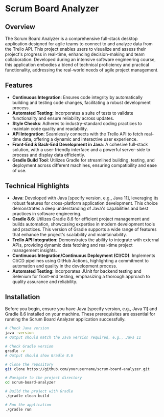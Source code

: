 # Scrum Board Analyzer

## Overview

The Scrum Board Analyzer is a comprehensive full-stack desktop application designed for agile teams to connect to and analyze data from the Trello API. This project enables users to visualize and assess their project's progress in real-time, enhancing decision-making and team collaboration. Developed during an intensive software engineering course, this application embodies a blend of technical proficiency and practical functionality, addressing the real-world needs of agile project management.

## Features

- **Continuous Integration**: Ensures code integrity by automatically building and testing code changes, facilitating a robust development process.
- **Automated Testing**: Incorporates a suite of tests to validate functionality and ensure reliability across updates.
- **Style Checks**: Adheres to industry-standard coding practices to maintain code quality and readability.
- **API Integration**: Seamlessly connects with the Trello API to fetch real-time data, offering a dynamic and interactive user experience.
- **Front-End & Back-End Development in Java**: A cohesive full-stack solution, with a user-friendly interface and a powerful server-side to process and display data efficiently.
- **Gradle Build Tool**: Utilizes Gradle for streamlined building, testing, and deployment across different machines, ensuring compatibility and ease of use.

## Technical Highlights

- **Java**: Developed with Java [specify version, e.g., Java 11], leveraging its robust features for cross-platform application development. This choice demonstrates a deep understanding of Java's capabilities and best practices in software engineering.
- **Gradle 8.6**: Utilizes Gradle 8.6 for efficient project management and builds automation, showcasing expertise in modern development tools and practices. This version of Gradle supports a wide range of features that enhance the project's scalability and maintainability.
- **Trello API Integration**: Demonstrates the ability to integrate with external APIs, providing dynamic data fetching and real-time project management insights.
- **Continuous Integration/Continuous Deployment (CI/CD)**: Implements CI/CD pipelines using GitHub Actions, highlighting a commitment to automation and quality in the development process.
- **Automated Testing**: Incorporates JUnit for backend testing and Selenium for front-end testing, emphasizing a thorough approach to quality assurance and reliability.


## Installation

Before you begin, ensure you have Java [specify version, e.g., Java 11] and Gradle 8.6 installed on your machine. These prerequisites are essential for running the Scrum Board Analyzer application successfully.

```bash
# Check Java version
java -version
# Output should match the Java version required, e.g., Java 11

# Check Gradle version
gradle -v
# Output should show Gradle 8.6

# Clone the repository
git clone https://github.com/yourusername/scrum-board-analyzer.git

# Navigate to the project directory
cd scrum-board-analyzer

# Build the project with Gradle
./gradle clean build

# Run the application
./gradle run
```

